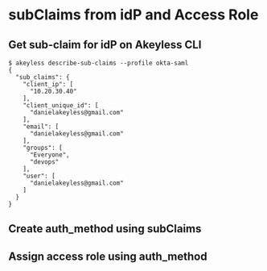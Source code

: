 # subClaims from idP and Access Role

## Get sub-claim for idP on Akeyless CLI

```
$ akeyless describe-sub-claims --profile okta-saml
{
  "sub_claims": {
    "client_ip": [
      "10.20.30.40"
    ],
    "client_unique_id": [
      "danielakeyless@gmail.com"
    ],
    "email": [
      "danielakeyless@gmail.com"
    ],
    "groups": [
      "Everyone",
      "devops"
    ],
    "user": [
      "danielakeyless@gmail.com"
    ]
  }
}

```

## Create auth_method using subClaims


## Assign access role using auth_method